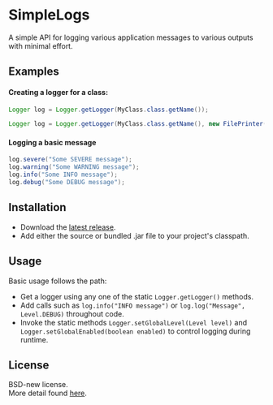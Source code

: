 # SimpleLogs
A simple API for logging various application messages to various outputs with minimal effort.

## Examples
#### Creating a logger for a class:
```java
Logger log = Logger.getLogger(MyClass.class.getName());
```
```java
Logger log = Logger.getLogger(MyClass.class.getName(), new FilePrinter("error.log"), Level.SEVERE);
```
#### Logging a basic message
```java
log.severe("Some SEVERE message");
log.warning("Some WARNING message");
log.info("Some INFO message");
log.debug("Some DEBUG message");
```
## Installation
* Download the [latest release](https://github.com/kkorolyov/SimpleLogs/releases/latest).
* Add either the source or bundled .jar file to your project's classpath.

## Usage
Basic usage follows the path:
* Get a logger using any one of the static `Logger.getLogger()` methods.
* Add calls such as `log.info("INFO message")` or `log.log("Message", Level.DEBUG)` throughout code.
* Invoke the static methods `Logger.setGlobalLevel(Level level)` and `Logger.setGlobalEnabled(boolean enabled)` to control logging during runtime.

## License
BSD-new license.  
More detail found [here](LICENSE).
